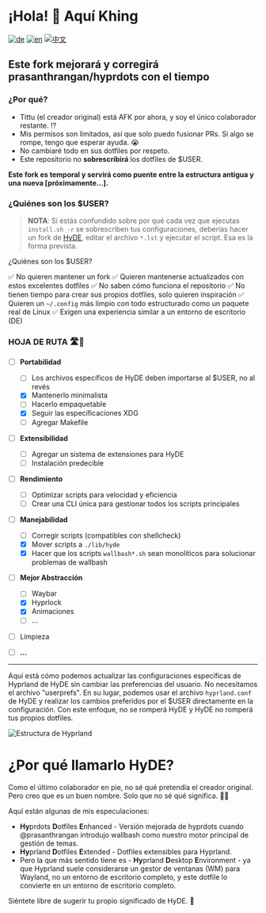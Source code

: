 # ¡Hola! 👋 Aquí Khing

[![de](https://img.shields.io/badge/lang-de-black.svg)](./Hyprdots-to-HyDE.de.md)
[![en](https://img.shields.io/badge/lang-en-red.svg)](../../Hyprdots-to-HyDE.md)
[![中文](https://img.shields.io/badge/lang-中文-orange.svg)](./Hyprdots-to-HyDE.zh.md)

## Este fork mejorará y corregirá prasanthrangan/hyprdots con el tiempo

### ¿Por qué?

- Tittu (el creador original) está AFK por ahora, y soy el único colaborador restante. ⁉️
- Mis permisos son limitados, así que solo puedo fusionar PRs. Si algo se rompe, tengo que esperar ayuda. 😭
- No cambiaré todo en sus dotfiles por respeto.
- Este repositorio no **sobrescribirá** los dotfiles de $USER.

**Este fork es temporal y servirá como puente entre la estructura antigua y una nueva [próximamente...].**

### ¿Quiénes son los $USER?

> **NOTA**: Si estás confundido sobre por qué cada vez que ejecutas `install.sh -r` se sobrescriben tus configuraciones, deberías hacer un fork de [HyDE](https://github.com/Crowdrocker/snaps-hyde), editar el archivo `*.lst` y ejecutar el script. Esa es la forma prevista.

¿Quiénes son los $USER?

✅ No quieren mantener un fork
✅ Quieren mantenerse actualizados con estos excelentes dotfiles
✅ No saben cómo funciona el repositorio
✅ No tienen tiempo para crear sus propios dotfiles, solo quieren inspiración
✅ Quieren un `~/.config` más limpio con todo estructurado como un paquete real de Linux
✅ Exigen una experiencia similar a un entorno de escritorio (DE)

### HOJA DE RUTA 🛣️📍

- [ ] **Portabilidad**

  - [ ] Los archivos específicos de HyDE deben importarse al $USER, no al revés
  - [x] Mantenerlo minimalista
  - [ ] Hacerlo empaquetable
  - [x] Seguir las especificaciones XDG
  - [ ] Agregar Makefile

- [ ] **Extensibilidad**

  - [ ] Agregar un sistema de extensiones para HyDE
  - [ ] Instalación predecible

- [ ] **Rendimiento**

  - [ ] Optimizar scripts para velocidad y eficiencia
  - [ ] Crear una CLI única para gestionar todos los scripts principales

- [ ] **Manejabilidad**

  - [ ] Corregir scripts (compatibles con shellcheck)
  - [x] Mover scripts a `./lib/hyde`
  - [x] Hacer que los scripts `wallbash*.sh` sean monolíticos para solucionar problemas de wallbash

- [ ] **Mejor Abstracción**

  - [ ] Waybar
  - [x] Hyprlock
  - [x] Animaciones
  - [ ] ...

- [ ] Limpieza
- [ ] **...**

---

Aquí está cómo podemos actualizar las configuraciones específicas de Hyprland de HyDE sin cambiar las preferencias del usuario. No necesitamos el archivo "userprefs". En su lugar, podemos usar el archivo `hyprland.conf` de HyDE y realizar los cambios preferidos por el $USER directamente en la configuración. Con este enfoque, no se romperá HyDE y HyDE no romperá tus propios dotfiles.

![Estructura de Hyprland](https://github.com/user-attachments/assets/91b35c2e-0003-458f-ab58-18fc29541268)

# ¿Por qué llamarlo HyDE?

Como el último colaborador en pie, no sé qué pretendía el creador original. Pero creo que es un buen nombre. Solo que no sé qué significa. 🤷‍♂️

Aquí están algunas de mis especulaciones:

- **Hy**prdots **D**otfiles **E**nhanced - Versión mejorada de hyprdots cuando @prasanthrangan introdujo wallbash como nuestro motor principal de gestión de temas.
- **Hy**prland **D**otfiles **E**xtended - Dotfiles extensibles para Hyprland.
- Pero la que más sentido tiene es - **Hy**prland **D**esktop **E**nvironment - ya que Hyprland suele considerarse un gestor de ventanas (WM) para Wayland, no un entorno de escritorio completo, y este dotfile lo convierte en un entorno de escritorio completo.

Siéntete libre de sugerir tu propio significado de HyDE. 🤔
